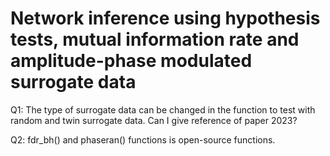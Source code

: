 # Network inference using hypothesis tests, mutual information rate and amplitude-phase modulated surrogate data

Q1: The type of surrogate data can be changed in the function to test with random and twin surrogate data. Can I give reference of paper 2023?

Q2: fdr_bh() and phaseran() functions is open-source functions.  

